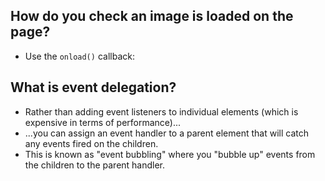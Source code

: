 ## How do you check an image is loaded on the page?
* Use the `onload()` callback: <img onload="imageLoaded()">

## What is event delegation?
* Rather than adding event listeners to individual elements (which is expensive in terms of performance)...
* ...you can assign an event handler to a parent element that will catch any events fired on the children.
* This is known as "event bubbling" where you "bubble up" events from the children to the parent handler.
